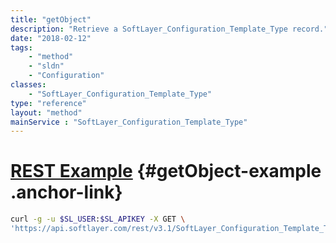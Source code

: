 ```yaml
---
title: "getObject"
description: "Retrieve a SoftLayer_Configuration_Template_Type record."
date: "2018-02-12"
tags:
    - "method"
    - "sldn"
    - "Configuration"
classes:
    - "SoftLayer_Configuration_Template_Type"
type: "reference"
layout: "method"
mainService : "SoftLayer_Configuration_Template_Type"
---
```


# [REST Example](#getObject-example) <a href="/article/rest/"><i class="fas fa-question"></i></a> {#getObject-example .anchor-link} 
```bash
curl -g -u $SL_USER:$SL_APIKEY -X GET \
'https://api.softlayer.com/rest/v3.1/SoftLayer_Configuration_Template_Type/{SoftLayer_Configuration_Template_TypeID}/getObject'
```
